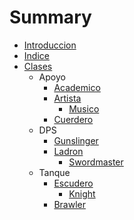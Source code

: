 # Summary

* [Introduccion](README.md)
* [Indice](SUMMARY.md)
* [Clases](Clases/Clases.txt)
  * Apoyo
    * [Academico](Clases/Apoyo/Academico.txt)
    * [Artista](Clases/Apoyo/Artista.txt)
      * [Musico](Clases/Apoyo/Musico.txt)
    * [Cuerdero](Clases/Apoyo/Cuerdero.txt)
  * DPS
    * [Gunslinger](Clases/DPS/Gunslinger.txt)
    * [Ladron](Clases/DPS/Ladron.txt)
      * [Swordmaster](Clases/DPS/Swordmaster.txt)
  * Tanque
    * [Escudero](Clases/Tanque/Escudero.txt)
      * [Knight](Clases/Tanque/Knight.txt)
    * [Brawler](Clases/Tanque/Knight.txt)